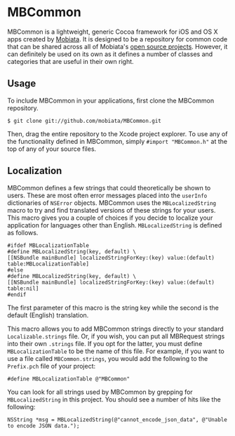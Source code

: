 # MBCommon

MBCommon is a lightweight, generic Cocoa framework for iOS and OS X apps created by [Mobiata][mobiata]. It is designed to be a repository for common code that can be shared across all of Mobiata's [open source projects][projects]. However, it can definitely be used on its own as it defines a number of classes and categories that are useful in their own right.

## Usage

To include MBCommon in your applications, first clone the MBCommon repository.

    $ git clone git://github.com/mobiata/MBCommon.git

Then, drag the entire repository to the Xcode project explorer. To use any of the functionality defined in MBCommon, simply `#import "MBCommon.h"` at the top of any of your source files.

## Localization

MBCommon defines a few strings that could theoretically be shown to users. These are most often error messages placed into the `userInfo` dictionaries of `NSError` objects. MBCommon uses the `MBLocalizedString` macro to try and find translated versions of these strings for your users. This macro gives you a couple of choices if you decide to localize your application for languages other than English. `MBLocalizedString` is defined as follows.

    #ifdef MBLocalizationTable
    #define MBLocalizedString(key, default) \
    [[NSBundle mainBundle] localizedStringForKey:(key) value:(default) table:MBLocalizationTable]
    #else
    #define MBLocalizedString(key, default) \
    [[NSBundle mainBundle] localizedStringForKey:(key) value:(default) table:nil]
    #endif

The first parameter of this macro is the string key while the second is the default (English) translation.

This macro allows you to add MBCommon strings directly to your standard `Localizable.strings` file. Or, if you wish, you can put all MBRequest strings into their own `.strings` file. If you opt for the latter, you must define `MBLocalizationTable` to be the name of this file. For example, if you want to use a file called `MBCommon.strings`, you would add the following to the `Prefix.pch` file of your project:

    #define MBLocalizationTable @"MBCommon"

You can look for all strings used by MBCommon by grepping for `MBLocalizedString` in this project. You should see a number of hits like the following:

    NSString *msg = MBLocalizedString(@"cannot_encode_json_data", @"Unable to encode JSON data.");

[mobiata]: http://www.mobiata.com/
[projects]: https://github.com/mobiata/
